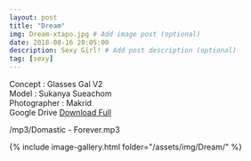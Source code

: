 ```yaml
---
layout: post
title: "Dream"
img: Dream-xtapo.jpg # Add image post (optional)
date: 2018-08-16 20:05:00
description: Sexy Girl! # Add post description (optional)
tag: [sexy]
---
```

Concept : Glasses Gal V2  
Model : Sukanya Sueachom  
Photographer : Makrid         
Google Drive [Download Full](http://gestyy.com/e0GeRx)           

/mp3/Domastic - Forever.mp3

{% include image-gallery.html folder="/assets/img/Dream/" %}

